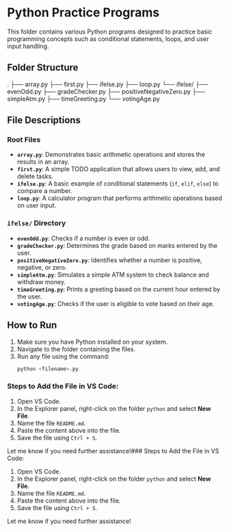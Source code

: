 # Python Practice Programs

This folder contains various Python programs designed to practice basic programming concepts such as conditional statements, loops, and user input handling.

## Folder Structure

. ├── array.py ├── first.py ├── ifelse.py ├── loop.py └── ifelse/ ├── evenOdd.py ├── gradeChecker.py ├── positiveNegativeZero.py ├── simpleAtm.py ├── timeGreeting.py └── votingAge.py
## File Descriptions

### Root Files
- **`array.py`**: Demonstrates basic arithmetic operations and stores the results in an array.
- **`first.py`**: A simple TODO application that allows users to view, add, and delete tasks.
- **`ifelse.py`**: A basic example of conditional statements (`if`, `elif`, `else`) to compare a number.
- **`loop.py`**: A calculator program that performs arithmetic operations based on user input.

### `ifelse/` Directory
- **`evenOdd.py`**: Checks if a number is even or odd.
- **`gradeChecker.py`**: Determines the grade based on marks entered by the user.
- **`positiveNegativeZero.py`**: Identifies whether a number is positive, negative, or zero.
- **`simpleAtm.py`**: Simulates a simple ATM system to check balance and withdraw money.
- **`timeGreeting.py`**: Prints a greeting based on the current hour entered by the user.
- **`votingAge.py`**: Checks if the user is eligible to vote based on their age.

## How to Run

1. Make sure you have Python installed on your system.
2. Navigate to the folder containing the files.
3. Run any file using the command:
   ```bash
   python <filename>.py


### Steps to Add the File in VS Code:
1. Open VS Code.
2. In the Explorer panel, right-click on the folder `python` and select **New File**.
3. Name the file `README.md`.
4. Paste the content above into the file.
5. Save the file using `Ctrl + S`.

Let me know if you need further assistance!### Steps to Add the File in VS Code:
1. Open VS Code.
2. In the Explorer panel, right-click on the folder `python` and select **New File**.
3. Name the file `README.md`.
4. Paste the content above into the file.
5. Save the file using `Ctrl + S`.

Let me know if you need further assistance!